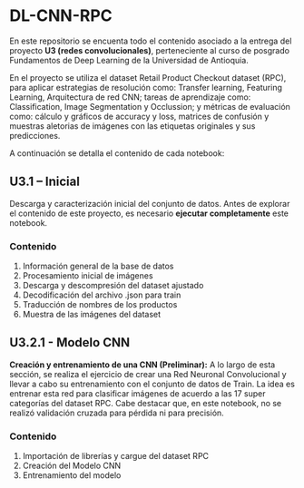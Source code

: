 # DL-CNN-RPC
En este repositorio se encuenta todo el contenido asociado a la entrega del proyecto  **U3 (redes convolucionales)**, perteneciente al curso de posgrado Fundamentos de Deep Learning de la Universidad de Antioquia.

En el proyecto se utiliza el dataset Retail Product Checkout dataset (RPC), para aplicar estrategias de resolución como: Transfer learning, Featuring Learning, Arquitectura de red CNN; tareas de aprendizaje como: Classification, Image Segmentation y Occlussion; y métricas de evaluación como: cálculo y gráficos de accuracy y loss, matrices de confusión y muestras aletorias de imágenes con las etiquetas originales y sus predicciones. 

A continuación se detalla el contenido de cada notebook:

## U3.1 – Inicial
  
  Descarga y caracterización inicial del conjunto de datos. Antes de explorar el contenido de este proyecto, es necesario **ejecutar completamente** este notebook.
  
  ### Contenido
  1. Información general de la base de datos
  2. Procesamiento inicial de imágenes
  3. Descarga y descompresión del dataset ajustado
  4. Decodificación del archivo .json para train
  5. Traducción de nombres de los productos
  6. Muestra de las imágenes del dataset

## U3.2.1 - Modelo CNN
	
  **Creación y entrenamiento de una CNN (Preliminar):** A lo largo de esta sección, se realiza el ejercicio de crear una Red Neuronal Convolucional y llevar a cabo su entrenamiento con el conjunto de datos de Train. La idea es entrenar esta red para clasificar imágenes de acuerdo a las 17 super categorías del dataset RPC. Cabe destacar que, en este notebook, no se realizó validación cruzada para pérdida ni para precisión.
  
  ### Contenido
  1. Importación de librerías y cargue del dataset RPC
  2. Creación del Modelo CNN
  3. Entrenamiento del modelo
